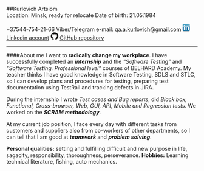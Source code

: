 ##Kurlovich Artsiom   
Location: Minsk, ready for relocate
Date of birth: 21.05.1984  

+37544-754-21-66 Viber/Telegram
e-mail: qa.a.kurlovich@gmail.com
![](img/linkedin.png) [Linkedin account](https://www.linkedin.com/in/qa-a-kurlovich/)
![](img/github.png) [GitHub repository](https://github.com/akurlovich) 
***
####About me
I want to **radically change my workplace**. I have successfully completed an ***internship*** and the *“Software Testing”* and *“Software Testing. Professional level”* courses of BELHARD Academy. My teaсher thinks I have good knowledge in Software Testing, SDLS and STLC,  so I can develop plans and procedures for testing, preparing test documentation using TestRail and tracking defects in JIRA.    

During the internship I wrote *Test cases and Bug reports*, did *Black box, Functional, Cross-browser, Web, GUI, API, Mobile and Regression tests*. 
We worked on the ***SCRAM methodology***.

At my current job position, I face every day with different tasks from customers and suppliers also from co-workers of other departments, so I can tell that I am good at  ***teamwork*** and ***problem solving***.      

**Personal qualities:** setting and fulfilling difficult and new purpose in life, sagacity, responsibility, thoroughness, perseverance.
**Hobbies:** Learning technical literature, fishing, auto mechanics.
